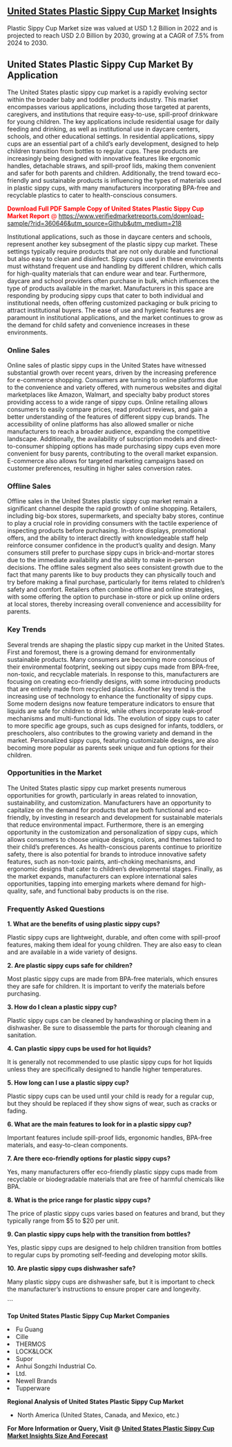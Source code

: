 <h2><a href="https://www.verifiedmarketreports.com/download-sample/?rid=360646&amp;utm_source=Github&amp;utm_medium=218" target="_blank">United States Plastic Sippy Cup Market</a> Insights</h2><p>Plastic Sippy Cup Market size was valued at USD 1.2 Billion in 2022 and is projected to reach USD 2.0 Billion by 2030, growing at a CAGR of 7.5% from 2024 to 2030.</p><p> <h2>United States Plastic Sippy Cup Market By Application</h2> <p>The United States plastic sippy cup market is a rapidly evolving sector within the broader baby and toddler products industry. This market encompasses various applications, including those targeted at parents, caregivers, and institutions that require easy-to-use, spill-proof drinkware for young children. The key applications include residential usage for daily feeding and drinking, as well as institutional use in daycare centers, schools, and other educational settings. In residential applications, sippy cups are an essential part of a child’s early development, designed to help children transition from bottles to regular cups. These products are increasingly being designed with innovative features like ergonomic handles, detachable straws, and spill-proof lids, making them convenient and safer for both parents and children. Additionally, the trend toward eco-friendly and sustainable products is influencing the types of materials used in plastic sippy cups, with many manufacturers incorporating BPA-free and recyclable plastics to cater to health-conscious consumers.</p> <p><p><span class=""><span style="color: #ff0000;"><strong>Download Full PDF Sample Copy of United States Plastic Sippy Cup Market Report</strong> @ </span><a href="https://www.verifiedmarketreports.com/download-sample/?rid=360646&amp;utm_source=Github&amp;utm_medium=218" target="_blank">https://www.verifiedmarketreports.com/download-sample/?rid=360646&amp;utm_source=Github&amp;utm_medium=218</a></span></p></p> <p>Institutional applications, such as those in daycare centers and schools, represent another key subsegment of the plastic sippy cup market. These settings typically require products that are not only durable and functional but also easy to clean and disinfect. Sippy cups used in these environments must withstand frequent use and handling by different children, which calls for high-quality materials that can endure wear and tear. Furthermore, daycare and school providers often purchase in bulk, which influences the type of products available in the market. Manufacturers in this space are responding by producing sippy cups that cater to both individual and institutional needs, often offering customized packaging or bulk pricing to attract institutional buyers. The ease of use and hygienic features are paramount in institutional applications, and the market continues to grow as the demand for child safety and convenience increases in these environments.</p> <h3>Online Sales</h3> <p>Online sales of plastic sippy cups in the United States have witnessed substantial growth over recent years, driven by the increasing preference for e-commerce shopping. Consumers are turning to online platforms due to the convenience and variety offered, with numerous websites and digital marketplaces like Amazon, Walmart, and specialty baby product stores providing access to a wide range of sippy cups. Online retailing allows consumers to easily compare prices, read product reviews, and gain a better understanding of the features of different sippy cup brands. The accessibility of online platforms has also allowed smaller or niche manufacturers to reach a broader audience, expanding the competitive landscape. Additionally, the availability of subscription models and direct-to-consumer shipping options has made purchasing sippy cups even more convenient for busy parents, contributing to the overall market expansion. E-commerce also allows for targeted marketing campaigns based on customer preferences, resulting in higher sales conversion rates.</p> <h3>Offline Sales</h3> <p>Offline sales in the United States plastic sippy cup market remain a significant channel despite the rapid growth of online shopping. Retailers, including big-box stores, supermarkets, and specialty baby stores, continue to play a crucial role in providing consumers with the tactile experience of inspecting products before purchasing. In-store displays, promotional offers, and the ability to interact directly with knowledgeable staff help reinforce consumer confidence in the product’s quality and design. Many consumers still prefer to purchase sippy cups in brick-and-mortar stores due to the immediate availability and the ability to make in-person decisions. The offline sales segment also sees consistent growth due to the fact that many parents like to buy products they can physically touch and try before making a final purchase, particularly for items related to children’s safety and comfort. Retailers often combine offline and online strategies, with some offering the option to purchase in-store or pick up online orders at local stores, thereby increasing overall convenience and accessibility for parents.</p> <h3>Key Trends</h3> <p>Several trends are shaping the plastic sippy cup market in the United States. First and foremost, there is a growing demand for environmentally sustainable products. Many consumers are becoming more conscious of their environmental footprint, seeking out sippy cups made from BPA-free, non-toxic, and recyclable materials. In response to this, manufacturers are focusing on creating eco-friendly designs, with some introducing products that are entirely made from recycled plastics. Another key trend is the increasing use of technology to enhance the functionality of sippy cups. Some modern designs now feature temperature indicators to ensure that liquids are safe for children to drink, while others incorporate leak-proof mechanisms and multi-functional lids. The evolution of sippy cups to cater to more specific age groups, such as cups designed for infants, toddlers, or preschoolers, also contributes to the growing variety and demand in the market. Personalized sippy cups, featuring customizable designs, are also becoming more popular as parents seek unique and fun options for their children.</p> <h3>Opportunities in the Market</h3> <p>The United States plastic sippy cup market presents numerous opportunities for growth, particularly in areas related to innovation, sustainability, and customization. Manufacturers have an opportunity to capitalize on the demand for products that are both functional and eco-friendly, by investing in research and development for sustainable materials that reduce environmental impact. Furthermore, there is an emerging opportunity in the customization and personalization of sippy cups, which allows consumers to choose unique designs, colors, and themes tailored to their child’s preferences. As health-conscious parents continue to prioritize safety, there is also potential for brands to introduce innovative safety features, such as non-toxic paints, anti-choking mechanisms, and ergonomic designs that cater to children’s developmental stages. Finally, as the market expands, manufacturers can explore international sales opportunities, tapping into emerging markets where demand for high-quality, safe, and functional baby products is on the rise.</p> <h3>Frequently Asked Questions</h3> <p><strong>1. What are the benefits of using plastic sippy cups?</strong></p> <p>Plastic sippy cups are lightweight, durable, and often come with spill-proof features, making them ideal for young children. They are also easy to clean and are available in a wide variety of designs.</p> <p><strong>2. Are plastic sippy cups safe for children?</strong></p> <p>Most plastic sippy cups are made from BPA-free materials, which ensures they are safe for children. It is important to verify the materials before purchasing.</p> <p><strong>3. How do I clean a plastic sippy cup?</strong></p> <p>Plastic sippy cups can be cleaned by handwashing or placing them in a dishwasher. Be sure to disassemble the parts for thorough cleaning and sanitation.</p> <p><strong>4. Can plastic sippy cups be used for hot liquids?</strong></p> <p>It is generally not recommended to use plastic sippy cups for hot liquids unless they are specifically designed to handle higher temperatures.</p> <p><strong>5. How long can I use a plastic sippy cup?</strong></p> <p>Plastic sippy cups can be used until your child is ready for a regular cup, but they should be replaced if they show signs of wear, such as cracks or fading.</p> <p><strong>6. What are the main features to look for in a plastic sippy cup?</strong></p> <p>Important features include spill-proof lids, ergonomic handles, BPA-free materials, and easy-to-clean components.</p> <p><strong>7. Are there eco-friendly options for plastic sippy cups?</strong></p> <p>Yes, many manufacturers offer eco-friendly plastic sippy cups made from recyclable or biodegradable materials that are free of harmful chemicals like BPA.</p> <p><strong>8. What is the price range for plastic sippy cups?</strong></p> <p>The price of plastic sippy cups varies based on features and brand, but they typically range from $5 to $20 per unit.</p> <p><strong>9. Can plastic sippy cups help with the transition from bottles?</strong></p> <p>Yes, plastic sippy cups are designed to help children transition from bottles to regular cups by promoting self-feeding and developing motor skills.</p> <p><strong>10. Are plastic sippy cups dishwasher safe?</strong></p> <p>Many plastic sippy cups are dishwasher safe, but it is important to check the manufacturer’s instructions to ensure proper care and longevity.</p> ```</p><p><strong>Top United States Plastic Sippy Cup Market Companies</strong></p><div data-test-id=""><p><li>Fu Guang</li><li> Cille</li><li> THERMOS</li><li> LOCK&LOCK</li><li> Supor</li><li> Anhui Songzhi Industrial Co.</li><li> Ltd.</li><li> Newell Brands</li><li> Tupperware</li></p><div><strong>Regional Analysis of&nbsp;United States Plastic Sippy Cup Market</strong></div><ul><li dir="ltr"><p dir="ltr">North America&nbsp;(United States, Canada, and Mexico, etc.)</p></li></ul><p><strong>For More Information or Query, Visit @&nbsp;</strong><strong><a href="https://www.verifiedmarketreports.com/product/plastic-sippy-cup-market/?utm_source=Github&amp;utm_medium=218" target="_blank">United States Plastic Sippy Cup Market Insights Size And Forecast</a></strong></p></div>
